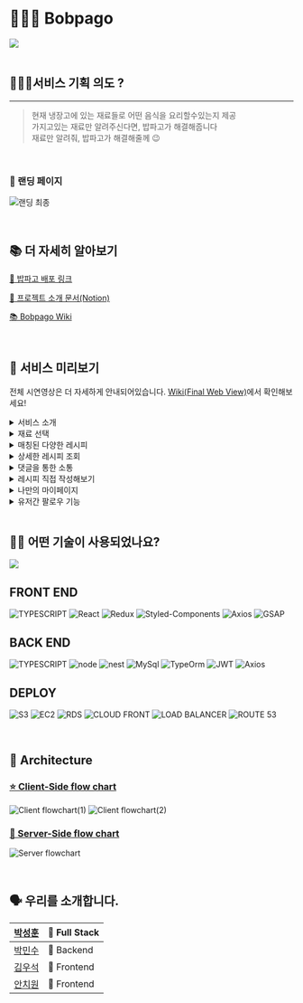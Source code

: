 # 👨🏻‍🍳 Bobpago

![](https://cdn.discordapp.com/attachments/879193189527994424/885873654854991952/stack_Copy_of_Untitled_1.png)
<br>
<br>

## 🙋🏻‍♂️서비스 기획 의도 ?

---

> 현재 냉장고에 있는 재료들로 어떤 음식을 요리할수있는지 제공<br />
> 가지고있는 재료만 알려주신다면, 밥파고가 해결해줍니다<br />
> 재료만 알려줘, 밥파고가 해결해줄께 😉<br />

<br>

### 💎 랜딩 페이지

![랜딩 최종](https://user-images.githubusercontent.com/83815628/136743633-756886d4-1d5f-48a5-a0cb-b5e7348f9db4.gif)

<br>


## 📚 더 자세히 알아보기

[🍖 밥파고 배포 링크](https://www.bobpago.com)

[🔎 프로젝트 소개 문서(Notion)](https://www.notion.so/17-EDGE-Bobpago-9ca448aacfda431dbaed9baa2477dd90)

[📚 Bobpago Wiki](https://github.com/codestates/Bobpago/wiki)

<br>

## 🍱 서비스 미리보기

전체 시연영상은 더 자세하게 안내되어있습니다. [Wiki(Final Web View)](https://github.com/codestates/Bobpago/wiki/Final-Product)에서 확인해보세요!

<details>
  <summary>서비스 소개</summary>
  <img src="https://cdn.discordapp.com/attachments/879193189527994424/896993441236545576/0f6a7d426fb5766d.gif" />
</details>
<details>
  <summary>재료 선택</summary>
  <img src="https://github.com/VVSOGI/gifRepo/blob/main/%E1%84%89%E1%85%A5%E1%86%AF%E1%84%86%E1%85%AE%E1%86%AB%E1%84%8C%E1%85%A9%E1%84%89%E1%85%A1%E1%84%87%E1%85%A5%E1%84%80%E1%85%B3%E1%84%8B%E1%85%A5%E1%86%B9%E1%84%8B%E1%85%B5.gif?raw=true" />
</details>
<details>
  <summary>매칭된 다양한 레시피</summary>
  <img src="https://github.com/VVSOGI/gifRepo/blob/main/%E1%84%86%E1%85%A2%E1%84%8E%E1%85%B5%E1%86%BC%E1%84%91%E1%85%A6%E1%84%8B%E1%85%B5%E1%84%8C%E1%85%B5%E1%84%8E%E1%85%AC%E1%84%8C%E1%85%A9%E1%86%BC.gif?raw=true" />
</details>
<details>
  <summary>상세한 레시피 조회</summary>
  <img src="https://github.com/VVSOGI/gifRepo/blob/main/%E1%84%89%E1%85%B3%E1%84%8F%E1%85%B3%E1%84%85%E1%85%A9%E1%86%AF%E1%84%8B%E1%85%A2%E1%84%82%E1%85%B5%E1%84%86%E1%85%A6%E1%84%8B%E1%85%B5%E1%84%89%E1%85%A7%E1%86%AB%E1%84%8C%E1%85%A9%E1%87%82%E1%84%8B%E1%85%A1%E1%84%8B%E1%85%AD%E1%84%8E%E1%85%AE%E1%84%80%E1%85%A1%E1%84%89%E1%85%A1%E1%86%A8%E1%84%8C%E1%85%A6.gif?raw=true" />
</details>
<details>
  <summary>댓글을 통한 소통</summary>
  <img src="https://cdn.discordapp.com/attachments/879193189527994424/896960192116322304/d774eef4013345f4.gif" />
</details>
<details>
  <summary>레시피 직접 작성해보기</summary>
  <img src="https://cdn.discordapp.com/attachments/879193189527994424/896959390182174770/db8b1fb2d8719c45.gif" />
</details>
<details>
  <summary>나만의 마이페이지</summary>
  <img src="https://cdn.discordapp.com/attachments/879193189527994424/896993303994703912/80dbef1f39823619.gif" />
</details>
<details>
  <summary>유저간 팔로우 기능</summary>
  <img src="https://cdn.discordapp.com/attachments/879193189527994424/896994575804141648/f0ce44de41fd5198.gif" />
</details>

<br>

## 👨‍⚕️ 어떤 기술이 사용되었나요?

![](https://cdn.discordapp.com/attachments/879193189527994424/885409218000191519/2021-09-09_3.19.46.png)

## FRONT END
<p>
<img src="https://img.shields.io/badge/FRONT-TYPESCRIPT-%233178C6?style=for-the-badge&logo=typescript" alt="TYPESCRIPT">
<img src="https://img.shields.io/badge/FRONT-REACT-61DAFB?style=for-the-badge&logo=React&logoColor=white" alt="React">
<img src="https://img.shields.io/badge/FRONT-REDUX-764ABC?style=for-the-badge&amp;logo=Redux&amp;logoColor=white" alt="Redux">
<img src="https://img.shields.io/badge/FRONT-Styled_Components-DB7093?style=for-the-badge&amp;logo=Styled-Components&amp;logoColor=white" alt="Styled-Components">
<img src="https://img.shields.io/badge/FRONT-Axios-854195?style=for-the-badge&amp;logo=Betfair&amp;logoColor=white" alt="Axios">
<img src="https://img.shields.io/badge/FRONT-GSAP-%2388CE02?style=for-the-badge&logo=greensock" alt="GSAP">

</p>

## BACK END
<p>
<img src="https://img.shields.io/badge/BACK-TYPESCRIPT-blue?style=for-the-badge&logo=typescript" alt="TYPESCRIPT">
<img src="https://img.shields.io/badge/BACK-NODE.JS-green?style=for-the-badge&logo=node.js" alt="node">
<img src="https://img.shields.io/badge/BACK-NEST.JS-FF0055?style=for-the-badge&logo=nestjs" alt="nest">
<img src="https://img.shields.io/badge/BACK-MYSQL-256691?style=for-the-badge&logo=mysql" alt="MySql">
<img src="https://img.shields.io/badge/BACK-TYPEORM-red?style=for-the-badge&logo=typeorm" alt="TypeOrm">
<img src="https://img.shields.io/badge/BACK-Json%20Web%20Token-000000?style=for-the-badge&logo=jasonwebtoken" alt="JWT">
<img src="https://img.shields.io/badge/BACK-Axios-854195?style=for-the-badge&amp;logo=Betfair&amp;logoColor=white" alt="Axios">
</p>

## DEPLOY
<p>
<img src="https://img.shields.io/badge/DEPLOY-AWS S3-FF9900?style=for-the-badge&logo=amazonaws" alt="S3">
<img src="https://img.shields.io/badge/DEPLOY-AWS EC2-FF9900?style=for-the-badge&logo=amazonaws" alt="EC2">
<img src="https://img.shields.io/badge/DEPLOY-AWS RDS-FF9900?style=for-the-badge&logo=amazonaws" alt="RDS">
<img src="https://img.shields.io/badge/DEPLOY-AWS CLOUD FRONT-FF9900?style=for-the-badge&logo=amazonaws" alt="CLOUD FRONT">
<img src="https://img.shields.io/badge/DEPLOY-AWS LOAD BALANCER-FF9900?style=for-the-badge&logo=amazonaws" alt="LOAD BALANCER">
<img src="https://img.shields.io/badge/DEPLOY-AWS ROUTE 53-FF9900?style=for-the-badge&logo=amazonaws" alt="ROUTE 53">
</p>

<br>

## 🔨 Architecture

### [⭐️ Client-Side flow chart](https://github.com/codestates/Bobpago/wiki/Flow-charts)

![Client flowchart(1)](https://cdn.discordapp.com/attachments/879193189527994424/885413484081332264/Client_Flowchart1.png)
![Client flowchart(2)](https://cdn.discordapp.com/attachments/879193189527994424/885412080390389790/2021-09-09_3.31.07.png)

### [💎 Server-Side flow chart](https://github.com/codestates/Bobpago/wiki/Flow-charts)

![Server flowchart](https://cdn.discordapp.com/attachments/879193189527994424/896317320568373268/2021-10-09_5.43.47.png)

<br>

## 🗣 우리를 소개합니다.

| [박성훈](https://github.com/tjdgns5272)   | 🏁 Full Stack |
| ----------------------------------------- | ------------- |
| [박민수](https://github.com/pinion7)      | 🏁 Backend    |
| [김우석](https://github.com/VVSOGI)       | 🚩 Frontend   |
| [안치원](https://github.com/Freetargeter) | 🚩 Frontend   |

